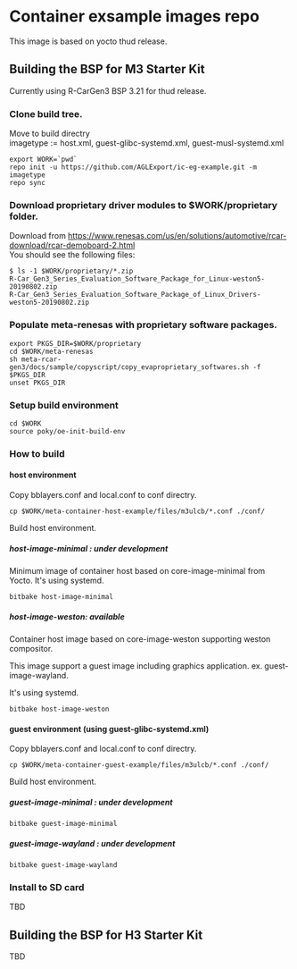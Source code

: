 # Container exsample images repo

This image is based on yocto thud release.  

## Building the BSP for M3 Starter Kit

Currently using R-CarGen3 BSP 3.21 for thud release.  

### Clone build tree.

Move to build directry  
imagetype := host.xml, guest-glibc-systemd.xml, guest-musl-systemd.xml  

	export WORK=`pwd`  
	repo init -u https://github.com/AGLExport/ic-eg-example.git -m imagetype  
	repo sync  

### Download proprietary driver modules to $WORK/proprietary folder.

Download from <https://www.renesas.com/us/en/solutions/automotive/rcar-download/rcar-demoboard-2.html>  
You should see the following files:  

	$ ls -1 $WORK/proprietary/*.zip  
	R-Car_Gen3_Series_Evaluation_Software_Package_for_Linux-weston5-20190802.zip  
	R-Car_Gen3_Series_Evaluation_Software_Package_of_Linux_Drivers-weston5-20190802.zip  


### Populate meta-renesas with proprietary software packages.

	export PKGS_DIR=$WORK/proprietary  
	cd $WORK/meta-renesas  
	sh meta-rcar-gen3/docs/sample/copyscript/copy_evaproprietary_softwares.sh -f $PKGS_DIR  
	unset PKGS_DIR  


### Setup build environment

	cd $WORK  
	source poky/oe-init-build-env  


### How to build

#### host environment

Copy bblayers.conf and local.conf to conf directry.  

	cp $WORK/meta-container-host-example/files/m3ulcb/*.conf ./conf/  

Build host environment.  

##### host-image-minimal : under development

Minimum image of container host based on core-image-minimal from Yocto.  It's using systemd. 

	bitbake host-image-minimal  

##### host-image-weston: available
Container host image based on core-image-weston supporting weston compositor.

This image support a guest image including graphics application. ex. guest-image-wayland.

It's using systemd.

	bitbake host-image-weston  


#### guest environment (using guest-glibc-systemd.xml)

Copy bblayers.conf and local.conf to conf directry.  

	cp $WORK/meta-container-guest-example/files/m3ulcb/*.conf ./conf/  

Build host environment.  

##### guest-image-minimal : under development

	bitbake guest-image-minimal  


##### guest-image-wayland : under development

	bitbake guest-image-wayland  


### Install to SD card

TBD

## Building the BSP for H3 Starter Kit

TBD


